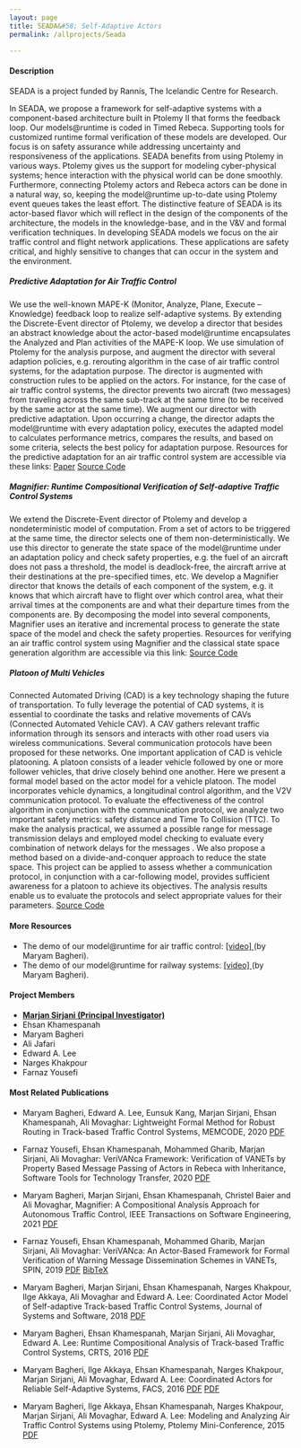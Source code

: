 ```yaml
---
layout: page
title: SEADA&#58; Self-Adaptive Actors
permalink: /allprojects/Seada

---
```


#### Description
SEADA is a project funded by Rannís, The Icelandic Centre for Research.

In SEADA, we propose a framework for self-adaptive systems with a component-based architecture built in Ptolemy II that forms the feedback loop. Our models@runtime is coded in Timed Rebeca. Supporting tools for customized runtime formal verification of these models are developed. Our focus is on safety assurance while addressing uncertainty and responsiveness of the applications. SEADA benefits from using Ptolemy in various ways. Ptolemy gives us the support for modeling cyber-physical systems; hence interaction with the physical world can be done smoothly. Furthermore, connecting Ptolemy actors and Rebeca actors can be done in a natural way, so, keeping the model@runtime up-to-date using Ptolemy event queues takes the least effort. The distinctive feature of SEADA is its actor-based flavor which will reflect in the design of the components of the architecture, the models in the knowledge-base, and in the V&V and formal verification techniques. In developing SEADA models we focus on the air traffic control and flight network applications. These applications are safety critical, and highly sensitive to changes that can occur in the system and the environment.

##### Predictive Adaptation for Air Traffic Control
We use the well-known MAPE-K (Monitor, Analyze, Plane, Execute – Knowledge) feedback loop to realize self-adaptive systems. By extending the Discrete-Event director of Ptolemy, we develop a director that besides an abstract knowledge about the actor-based model@runtime encapsulates the Analyzed and Plan activities of the MAPE-K loop. We use simulation of Ptolemy for the analysis purpose, and augment the director with several adaption policies, e.g. rerouting algorithm in the case of air traffic control systems, for the adaptation purpose. The director is augmented with construction rules to be applied on the actors. For instance, for the case of air traffic control systems, the director prevents two aircraft (two messages) from traveling across the same sub-track at the same time (to be received by the same actor at the same time). We augment our director with predictive adaptation. Upon occurring a change, the director adapts the model@runtime with every adaptation policy, executes the adapted model to calculates performance metrics, compares the results, and based on some criteria, selects the best policy for adaptation purpose. Resources for the predictive adaptation for an air traffic control system are accessible via these links: <a class="link link_pdf" href="/assets/papers/2018/Self-Adaptive-Coordinated-Actors.pdf">Paper</a> <a class="link link_presentation" href="/assets/projects/Seada/case-studies/ATC-FACS.zip">Source Code</a> 

##### Magnifier: Runtime Compositional Verification of Self-adaptive Traffic Control Systems
We extend the Discrete-Event director of Ptolemy and develop a nondeterministic model of computation. From a set of actors to be triggered at the same time, the director selects one of them non-deterministically. We use this director to generate the state space of the model@runtime under an adaptation policy and check safety properties, e.g. the fuel of an aircraft does not pass a threshold, the model is deadlock-free, the aircraft arrive at their destinations at the pre-specified times, etc. We develop a Magnifier director that knows the details of each component of the system, e.g. it knows that which aircraft have to flight over which control area, what their arrival times at the components are and what their departure times from the components are. By decomposing the model into several components, Magnifier uses an iterative and incremental process to generate the state space of the model and check the safety properties. Resources for verifying an air traffic control system using Magnifier and the classical state space generation algorithm are accessible via this link: <a class="link link_presentation" href="/assets/projects/Seada/case-studies/MagImp-TSE.zip">Source Code</a> 

##### Platoon of Multi Vehicles
Connected Automated Driving (CAD) is a key technology shaping the future of transportation. To fully leverage the potential of CAD systems, it is essential to coordinate the tasks and relative movements of CAVs (Connected Automated Vehicle CAV). A CAV gathers relevant traffic information through its sensors and interacts with other road users via wireless communications. Several communication protocols have been proposed for these networks. One important application of CAD is vehicle platooning. A platoon consists of a leader vehicle followed by one or more follower vehicles, that drive closely behind one another. Here we present a formal model based on the actor model for a vehicle platoon. The model incorporates vehicle dynamics, a longitudinal control algorithm, and the V2V communication protocol. To evaluate the effectiveness of the control algorithm in conjunction with the communication protocol, we analyze two important safety metrics: safety distance and Time To Collision (TTC). To make the analysis practical, we assumed a possible range for message transmission delays and employed model checking to evaluate every combination of network delays for the messages . We also propose a method based on a  divide-and-conquer approach to reduce the state space. This project can be applied to assess whether a communication protocol, in conjunction with a car-following model, provides sufficient awareness for a platoon to achieve its objectives. The analysis results enable us to evaluate the protocols and select appropriate values for their parameters. 
<a class="link link_presentation" href="/assets/projects/Seada/case-studies/Platoon.zip">Source Code</a> 

#### More Resources
* The demo of our model@runtime for air traffic control: [ [video] ](http://rebeca.cs.ru.is/files/Movies/SEADA/ATC5.mov) (by Maryam Bagheri). 
* The demo of our model@runtime for railway systems: [ [video] ](http://rebeca.cs.ru.is/files/Movies/SEADA/TCS1.mov) (by Maryam Bagheri).
<!--* Two examples of the ATC model: [ Model 1 ](/assets/projects/Seada/case-studies/ATC-FACS.zip) [ Model 2 ](/assets/projects/Seada/case-studies/MagImp-TSE.zip)-->
<!--* Platoon of Multi Vehicles: [ [rebeca] ](/assets/projects/Seada/case-studies/PlatoonMultiVehicles.rebeca)-->

#### Project Members
* **<u>Marjan Sirjani (Principal Investigator)</u>**
* Ehsan Khamespanah
* Maryam Bagheri
* Ali Jafari
* Edward A. Lee
* Narges Khakpour
* Farnaz Yousefi

#### Most Related Publications
- Maryam Bagheri, Edward A. Lee, Eunsuk Kang, Marjan Sirjani, Ehsan Khamespanah, Ali Movaghar: Lightweight Formal Method for Robust Routing in Track-based Traffic Control Systems, MEMCODE, 2020
<a class="link link_pdf" href="/assets/papers/2020/Lightweight-Formal-Method-for-Robust-Routing-in-Track-based-Traffic-Control-Systems.pdf">PDF</a>

- Farnaz Yousefi, Ehsan Khamespanah, Mohammed Gharib, Marjan Sirjani, Ali Movaghar: VeriVANca Framework: Verification of VANETs by Property Based Message Passing of Actors in Rebeca with Inheritance, Software Tools for Technology Transfer, 2020
<a class="link link_pdf" href="/assets/papers/2020/VeriVANca-An-Actor-Based-Framework-for-Formal-Verification-of-VANET-Applications.pdf">PDF</a>

- Maryam Bagheri, Marjan Sirjani, Ehsan Khamespanah, Christel Baier and Ali Movaghar, Magnifier: A Compositional Analysis Approach for Autonomous Traffic Control, IEEE Transactions on Software Engineering, 2021
<a class="link link_pdf" href="/assets/papers/2021/Magnifier-A-Compositional-Analysis-Approach-for-Autonomous-Traffic-Control.pdf">PDF</a>

<!-- - Maryam Bagheri, Marjan Sirjani, Ehsan Khamespanah and Ali Movaghar: Runtime Compositional Verification of Self-adaptive Track-based Traffic Control Systems, Submitted to IEEE Transactions on Software Engineering, Jul 2020 
<a class="link link_pdf" href="/assets/papers/2020/Runtime_Compositional_Verification_of_Self_adaptive_Track_based_Traffic_Control_Systems.pdf">PDF</a>
-->
- Farnaz Yousefi, Ehsan Khamespanah, Mohammed Gharib, Marjan Sirjani, Ali Movaghar: VeriVANca: An Actor-Based Framework for Formal Verification of Warning Message Dissemination Schemes in VANETs, SPIN, 2019
<a class="link link_pdf" href="/assets/papers/2019/VeriVANca-An-Actor-Based-Framework-for-Formal-Verification-of-Warning-Message-Dissemination-Schemes-in-VANETs.pdf">PDF</a>
<a class="link link_bibtex" href="https://dblp.org/rec/bibtex/conf/spin/YousefiKGSM19">BibTeX</a>

- Maryam Bagheri, Marjan Sirjani, Ehsan Khamespanah, Narges Khakpour, Ilge Akkaya, Ali Movaghar and Edward A. Lee: Coordinated Actor Model of Self-adaptive Track-based Traffic Control Systems, Journal of Systems and Software, 2018 
<a class="link link_pdf" href="/assets/papers/2018/Self-Adaptive-Coordinated-Actors.pdf">PDF</a>

- Maryam Bagheri, Ehsan Khamespanah, Marjan Sirjani, Ali Movaghar, Edward A. Lee: Runtime Compositional Analysis of Track-based Traffic Control Systems, CRTS, 2016 
<a class="link link_pdf" href="/assets/papers/2016/RuntimeCompositionalAnalysisofTTCS.pdf">PDF</a>

- Maryam Bagheri, Ilge Akkaya, Ehsan Khamespanah, Narges Khakpour, Marjan Sirjani, Ali Movaghar, Edward A. Lee: Coordinated Actors for Reliable Self-Adaptive Systems, FACS, 2016 
<a class="link link_pdf" href="/assets/papers/2016/CoordinatedActorsforReliableSelfAdaptiveSystems.pdf">PDF</a> <a class="link link_bibtex" href="http://dblp.uni-trier.de/rec/bibtex/conf/facs2/BagheriAKKSML16">PDF</a>

- Maryam Bagheri, Ilge Akkaya, Ehsan Khamespanah, Narges Khakpour, Marjan Sirjani, Ali Movaghar, Edward A. Lee: Modeling and Analyzing Air Traffic Control Systems using Ptolemy, Ptolemy Mini-Conference, 2015 <a class="link link_pdf" href="/assets/papers/2015/ATC-PtolemyPoster-Final.pdf">PDF</a>


